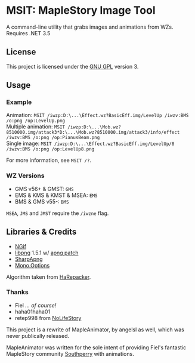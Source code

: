 # MSIT: MapleStory Image Tool

A command-line utility that grabs images and animations from WZs. Requires .NET 3.5

## License

This project is licensed under the [GNU GPL](http://www.gnu.org/licenses/gpl.html) version 3.

## Usage

### Example

Animation: `MSIT /iwzp:D:\...\Effect.wz?BasicEff.img/LevelUp /iwzv:BMS /o:png /op:LevelUp.png`  
Multiple animation: `MSIT /iwzp:D:\...\Mob.wz?8510000.img/attack3*D:\...\Mob.wz?8510000.img/attack3/info/effect /iwzv:BMS /o:png /op:PianusBeam.png`  
Single image: `MSIT /iwzp:D:\...\Effect.wz?BasicEff.img/LevelUp/8 /iwzv:BMS /o:png /op:LevelUp8.png`

For more information, see `MSIT /?`.

### WZ Versions

* GMS v56+ & GMST: `GMS`
* EMS & KMS & KMST & MSEA: `EMS`
* BMS & GMS v55-: `BMS`
 
`MSEA`, `JMS` and `JMST` require the `/iwzne` flag.

## Libraries & Credits

* [NGif](http://www.codeproject.com/Articles/11505/NGif-Animated-GIF-Encoder-for-NET)
* [libpng](http://www.libpng.org/pub/png/libpng.html) 1.5.1 w/ [apng patch](http://littlesvr.ca/apng/)
* [SharpApng](http://code.google.com/p/sharpapng/)
* [Mono.Options](https://github.com/mono/mono/blob/master/mcs/class/Mono.Options/Mono.Options/Options.cs)

Algorithm taken from [HaRepacker](http://community.kryptodev.com/thread-release-hasuite-harepacker-and-hacreator).

### Thanks

* Fiel _... of course!_
* haha01haha01
* retep998 from [NoLifeStory](http://code.google.com/p/nolifestory/)

This project is a rewrite of MapleAnimator, by angelsl as well, which was never publically released.

MapleAnimator was written for the sole intent of providing Fiel's fantastic MapleStory community [Southperry](http://www.southperry.net/) with animations.
